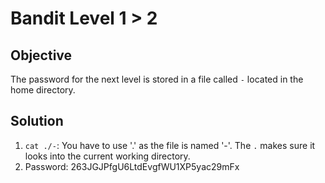# Bandit Level 1 > 2

## Objective
The password for the next level is stored in a file called `-` located in the home directory.

## Solution
1. `cat ./-`: You have to use '.' as the file is named '-'. The `.` makes sure it looks into the current working directory.
2. Password: 263JGJPfgU6LtdEvgfWU1XP5yac29mFx
